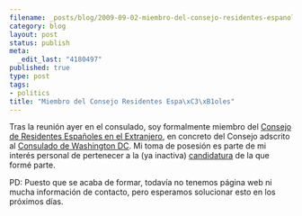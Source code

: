 ```yaml
--- 
filename: _posts/blog/2009-09-02-miembro-del-consejo-residentes-espanoles.md
category: blog
layout: post
status: publish
meta: 
  _edit_last: "4180497"
published: true
type: post
tags: 
- politics
title: "Miembro del Consejo Residentes Espa\xC3\xB1oles"
---
```

Tras la reunión ayer en el consulado, soy formalmente miembro del <a href="http://www.maec.es/ES/MENUPPAL/CONSULARES/SERVICIOSCONSULARES/ESPANOLESENELEXTRANJERO/CONSEJOSDERESIDENTESESPANOLES/Paginas/Consejos%20de%20residentes%20espaoles.aspx">Consejo de Residentes Españoles en el Extranjero</a>, en concreto del Consejo adscrito al <a href="http://www.maec.es/subwebs/Consulados/Washington/es/home/Paginas/Home.aspx">Consulado de Washington DC</a>. Mi toma de posesión es parte de mi interés personal de pertenecer a la (ya inactiva) <a href="http://creprogresistas.wordpress.com/">candidatura</a> de la que formé parte.

PD: Puesto que se acaba de formar, todavía no tenemos página web ni mucha información de contacto, pero esperamos solucionar esto en los próximos días.
